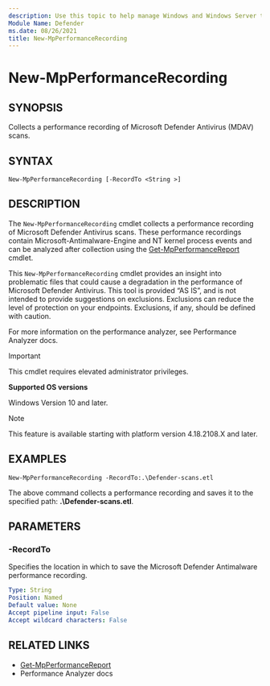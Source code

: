 ```yaml
---
description: Use this topic to help manage Windows and Windows Server technologies with Windows PowerShell.
Module Name: Defender
ms.date: 08/26/2021
title: New-MpPerformanceRecording
---
```


# New-MpPerformanceRecording

## SYNOPSIS
Collects a performance recording of Microsoft Defender Antivirus (MDAV) scans.

## SYNTAX

`New-MpPerformanceRecording [-RecordTo <String >]`


## DESCRIPTION

The `New-MpPerformanceRecording` cmdlet collects a performance recording of Microsoft Defender Antivirus scans. These performance recordings contain Microsoft-Antimalware-Engine and NT kernel process events and can be analyzed after collection using the [Get-MpPerformanceReport](Get-MpPerformanceReport.md#get-mpperformancereport) cmdlet.

This `New-MpPerformanceRecording` cmdlet provides an insight into problematic files that could cause a degradation in the performance of Microsoft Defender Antivirus. This tool is provided “AS IS”, and is not intended to provide suggestions on exclusions. Exclusions can reduce the level of protection on your endpoints. Exclusions, if any, should be defined with caution.

For more information on the performance analyzer, see Performance Analyzer docs.

> [!IMPORTANT]
> This cmdlet requires elevated administrator privileges.

**Supported OS versions**

Windows Version 10 and later.

> [!NOTE]
> This feature is available starting with platform version 4.18.2108.X and later.

## EXAMPLES

```
New-MpPerformanceRecording -RecordTo:.\Defender-scans.etl
```
The above command collects a performance recording and saves it to the specified path: **.\Defender-scans.etl**.

## PARAMETERS

### -RecordTo
Specifies the location in which to save the Microsoft Defender Antimalware performance recording.

```yaml
Type: String
Position: Named
Default value: None
Accept pipeline input: False 
Accept wildcard characters: False
```

## RELATED LINKS

- [Get-MpPerformanceReport](Get-MpPerformanceReport.md#get-mpperformancereport)     
- Performance Analyzer docs
